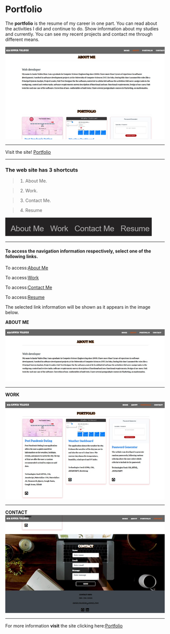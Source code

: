 
# Portfolio

The **portfolio** is the resume of my career in one part. You can read about the activities I did and continue to do. Show information about my studies and currently. You can see my recent projects and contact me through different means.




 ![Homepage](/assets/images/web-site.jpg)
 _____________________________________________________________________
 Visit the site! [Portfolio](https://anniavd.github.io/Portfolio//)

____________________________
### The web site has  3 shortcuts

> 1. About Me. 
 
> 2. Work.

> 3. Contact Me.

> 4. Resume



 ![Image with the link of the site navigation](/assets/images/navegation.jpg)
 ______________________________________________________________
#### To access the navigation information respectively, select one of the following links.

To access:[About Me](https://anniavd.github.io/Portfolio/#about-me)

To access:[Work](https://anniavd.github.io/Portfolio/#work)

To access:[Contact Me](https://anniavd.github.io/Portfolio/#contact-me)

To access:[Resume](https://anniavd.github.io/Portfolio/#resume)


The selected link information will be shown as it appears in the image below.

   **ABOUT ME**

![1 images with their respective information of each link of the site navigation](/assets/images/section-about.jpg)
______________________________________________________________________________

**WORK**

![1 images with their respective information of each link of the site navigation](/assets/images/section-work1.jpg)

___________________________________________________________________________________

**CONTACT**
![1 images with their respective information of each link of the site navigation](/assets/images/section-contact.jpg)

__________________________________________________________________________________

For more information **visit** the site clicking here:[Portfolio](https://anniavd.github.io/Portfolio/)
